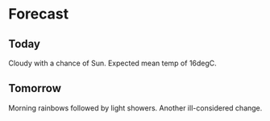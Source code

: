 # Forecast

## Today

Cloudy with a chance of Sun.
Expected mean temp of 16degC.

## Tomorrow

Morning rainbows followed by light showers.
Another ill-considered change.
